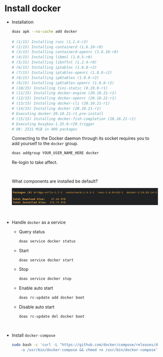 # Install docker

- Installation

    ```bash
    doas apk --no-cache add docker

    # (1/15) Installing runc (1.1.4-r3)
    # (2/15) Installing containerd (1.6.10-r0)
    # (3/15) Installing containerd-openrc (1.6.10-r0)
    # (4/15) Installing libmnl (1.0.5-r0)
    # (5/15) Installing libnftnl (1.2.4-r0)
    # (6/15) Installing iptables (1.8.8-r2)
    # (7/15) Installing iptables-openrc (1.8.8-r2)
    # (8/15) Installing ip6tables (1.8.8-r2)
    # (9/15) Installing ip6tables-openrc (1.8.8-r2)
    # (10/15) Installing tini-static (0.19.0-r1)
    # (11/15) Installing docker-engine (20.10.21-r1)
    # (12/15) Installing docker-openrc (20.10.21-r1)
    # (13/15) Installing docker-cli (20.10.21-r1)
    # (14/15) Installing docker (20.10.21-r1)
    # Executing docker-20.10.21-r1.pre-install
    # (15/15) Installing docker-fish-completion (20.10.21-r1)
    # Executing busybox-1.35.0-r29.trigger
    # OK: 2531 MiB in 409 packages
    ```

    Connecting to the Docker daemon through its socket requires you to add yourself to the `docker` group.

    ```bash
    doas addgroup YOUR_USER_NAME_HERE docker
    ```

    Re-login to take affect.

    </br>

    What components are installed be default?
    
    ![docker-pacman-install.png](./images/docker-pacman-install.png)

</br>

- Handle `docker` as a service

    - Query status

        ```bash
        doas service docker status
        ```
    - Start

        ```bash
        doas service docker start
        ```
    - Stop

        ```bash
        doas service docker stop
        ```

    - Enable auto start

        ```bash
        doas rc-update add docker boot
        ```

    - Disable auto start

        ```bash
        doas rc-update del docker boot
        ```

        </br>


- Install `docker-compose`

    ```bash
    sudo bash -c 'curl -L "https://github.com/docker/compose/releases/download/1.27.4/docker-compose-$(uname -s)-$(uname -m)" \
        -o /usr/bin/docker-compose && chmod +x /usr/bin/docker-compose'
    ```
